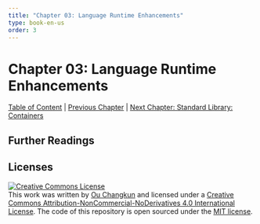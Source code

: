 ```yaml
---
title: "Chapter 03: Language Runtime Enhancements"
type: book-en-us
order: 3
---
```


# Chapter 03: Language Runtime Enhancements

[Table of Content](./toc.md) | [Previous Chapter](./02-usability.md) | [Next Chapter: Standard Library: Containers](./04-containers.md)

## Further Readings

## Licenses

<a rel="license" href="http://creativecommons.org/licenses/by-nc-nd/4.0/"><img alt="Creative Commons License" style="border-width:0" src="https://i.creativecommons.org/l/by-nc-nd/4.0/88x31.png" /></a><br />This work was written by [Ou Changkun](https://changkun.de) and licensed under a <a rel="license" href="http://creativecommons.org/licenses/by-nc-nd/4.0/">Creative Commons Attribution-NonCommercial-NoDerivatives 4.0 International License</a>. The code of this repository is open sourced under the [MIT license](../../LICENSE).